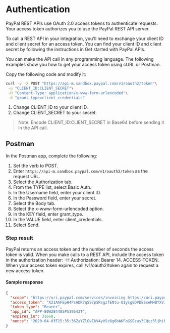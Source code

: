 # Authentication

PayPal REST APIs use OAuth 2.0 access tokens to authenticate requests. Your access token authorizes you to use the PayPal REST API server.

To call a REST API in your integration, you'll need to exchange your client ID and client secret for an access token. You can find your client ID and client secret by following the instructions in Get started with PayPal APIs.

You can make the API call in any programming language. The following examples show you how to get your access token using cURL or Postman.

Copy the following code and modify it:

```bash
curl -v -X POST "https://api-m.sandbox.paypal.com/v1/oauth2/token"\
 -u "CLIENT_ID:CLIENT_SECRET"\
 -H "Content-Type: application/x-www-form-urlencoded"\
 -d "grant_type=client_credentials"
 ```

1. Change CLIENT_ID to your client ID.
2. Change CLIENT_SECRET to your secret.

> Note: Encode CLIENT_ID:CLIENT_SECRET in Base64 before sending it in the API call.

## Postman

In the Postman app, complete the following:

1. Set the verb to POST.
2. Enter `https://api-m.sandbox.paypal.com/v1/oauth2/token` as the request URL.
3. Select the Authorization tab.
4. From the TYPE list, select Basic Auth.
5. In the Username field, enter your client ID.
6. In the Password field, enter your secret.
7. Select the Body tab.
8. Select the x-www-form-urlencoded option.
9. In the KEY field, enter grant_type.
10. In the VALUE field, enter client_credentials.
11. Select Send.

### Step result

PayPal returns an access token and the number of seconds the access token is valid. When you make calls to a REST API, include the access token in the authorization header: -H Authorization: Bearer 14. ACCESS-TOKEN. When your access token expires, call /v1/oauth2/token again to request a new access token.

#### Sample response

```json
{
  "scope": "https://uri.paypal.com/services/invoicing https://uri.paypal.com/services/disputes/read-buyer https://uri.paypal.com/services/payments/realtimepayment https://uri.paypal.com/services/disputes/update-seller https://uri.paypal.com/services/payments/payment/authcapture openid https://uri.paypal.com/services/disputes/read-seller https://uri.paypal.com/services/payments/refund https://api-m.paypal.com/v1/vault/credit-card https://api-m.paypal.com/v1/payments/.* https://uri.paypal.com/payments/payouts https://api-m.paypal.com/v1/vault/credit-card/.* https://uri.paypal.com/services/subscriptions https://uri.paypal.com/services/applications/webhooks",
  "access_token": "A21AAFEpH4PsADK7qSS7pSRsgzfENtu-Q1ysgEDVDESseMHBYXVJYE8ovjj68elIDy8nF26AwPhfXTIeWAZHSLIsQkSYz9ifg",
  "token_type": "Bearer",
  "app_id": "APP-80W284485P519543T",
  "expires_in": 31668,
  "nonce": "2020-04-03T15:35:36ZaYZlGvEkV4yVSz8g6bAKFoGSEzuy3CQcz3ljhibkOHg"
}
```
